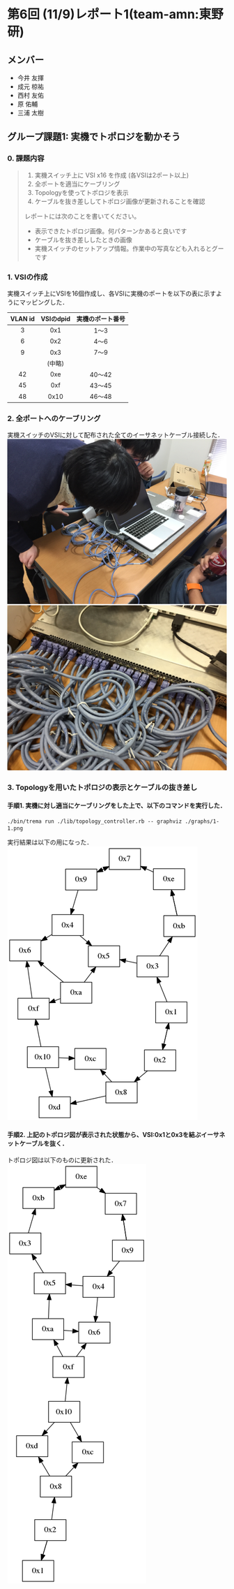 # 第6回 (11/9)レポート1(team-amn:東野研)
## メンバー
* 今井 友揮
* 成元 椋祐
* 西村 友佑
* 原 佑輔
* 三浦 太樹

## グループ課題1: 実機でトポロジを動かそう
### 0. 課題内容
>1. 実機スイッチ上に VSI x16 を作成 (各VSIは2ポート以上)
>2. 全ポートを適当にケーブリング
>3. Topologyを使ってトポロジを表示
>4. ケーブルを抜き差ししてトポロジ画像が更新されることを確認
>
>レポートには次のことを書いてください。
>
>* 表示できたトポロジ画像。何パターンかあると良いです
>* ケーブルを抜き差ししたときの画像
>* 実機スイッチのセットアップ情報。作業中の写真なども入れるとグーです

### 1. VSIの作成
実機スイッチ上にVSIを16個作成し、各VSIに実機のポートを以下の表に示すようにマッピングした．

|VLAN id|VSIのdpid|実機のポート番号|
|:-:|:-:|:-:|
|3|0x1|1〜3|
|6|0x2|4〜6|
|9|0x3|7〜9|
||(中略)||
|42|0xe|40〜42|
|45|0xf|43〜45|
|48|0x10|46〜48|
### 2. 全ポートへのケーブリング
実機スイッチのVSIに対して配布された全てのイーサネットケーブル接続した．
![working](./img_report/working.jpg "ケーブリングの様子")
![cable2](./img_report/cable2.jpg "ケーブリングした結果")
### 3. Topologyを用いたトポロジの表示とケーブルの抜き差し
#### 手順1. 実機に対し適当にケーブリングをした上で、以下のコマンドを実行した．
```
./bin/trema run ./lib/topology_controller.rb -- graphviz ./graphs/1-1.png
```
実行結果は以下の用になった．  
![1-1](./graphs/1-1.png)

#### 手順2. 上記のトポロジ図が表示された状態から、VSI:0x1と0x3を結ぶイーサネットケーブルを抜く．
トポロジ図は以下のものに更新された．  
![1-2](./graphs/1-2.png)
